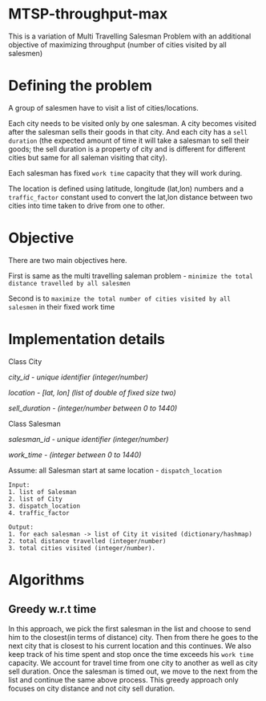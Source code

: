 # MTSP-throughput-max
This is a variation of Multi Travelling Salesman Problem with an additional objective of maximizing throughput (number of cities visited by all salesmen)

# Defining the problem
A group of salesmen have to visit a list of cities/locations. 

Each city needs to be visited only by one salesman. A city becomes visited after the salesman sells their goods in that city. And each city has a ```sell duration``` (the expected amount of time it will take a salesman to sell their goods; the sell duration is a property of city and is different for different cities but same for all saleman visiting that city). 

Each salesman has fixed ```work time``` capacity that they will work during.

The location is defined using latitude, longitude (lat,lon) numbers and a ```traffic_factor``` constant used to convert the lat,lon distance between two cities into time taken to drive from one to other.

# Objective
There are two main objectives here.

First is same as the multi travelling saleman problem - `minimize the total distance travelled by all salesmen`

Second is to `maximize the total number of cities visited by all salesmen` in their fixed work time

# Implementation details

Class City

*city_id - unique identifier (integer/number)*

*location - [lat, lon] (list of double of fixed size two)*

*sell_duration - (integer/number between 0 to 1440)*

Class Salesman

*salesman_id - unique identifier (integer/number)*

*work_time - (integer between 0 to 1440)*

Assume: all Salesman start at same location - ```dispatch_location```

```
Input: 
1. list of Salesman
2. list of City
3. dispatch_location
4. traffic_factor
```

```
Output: 
1. for each salesman -> list of City it visited (dictionary/hashmap)
2. total distance travelled (integer/number)
3. total cities visited (integer/number).
```

# Algorithms

## Greedy w.r.t time
In this approach, we pick the first salesman in the list and choose to send him to the closest(in terms of distance) city. Then from there he goes to the next city that is closest to his current location and this continues. We also keep track of his time spent and stop once the time exceeds his `work time` capacity. We account for travel time from one city to another as well as city sell duration.
Once the salesman is timed out, we move to the next from the list and continue the same above process. This greedy approach only focuses on city distance and not city sell duration.


